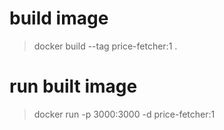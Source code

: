 # build image
> docker build --tag price-fetcher:1 .

# run built image
> docker run -p 3000:3000 -d price-fetcher:1